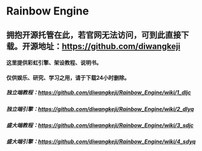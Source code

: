 # Rainbow Engine
## 拥抱开源托管在此，若官网无法访问，可到此直接下载。开源地址：https://github.com/diwangkeji
#### 这里提供彩虹引擎、架设教程、说明书。
#### 仅供娱乐、研究、学习之用，请于下载24小时删除。
##### 独立端教程：https://github.com/diwangkeji/Rainbow_Engine/wiki/1_dljc
##### 独立端引擎：https://github.com/diwangkeji/Rainbow_Engine/wiki/2_dlyq
##### 盛大端教程：https://github.com/diwangkeji/Rainbow_Engine/wiki/3_sdjc
##### 盛大端引擎：https://github.com/diwangkeji/Rainbow_Engine/wiki/4_sdyq
